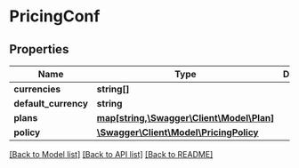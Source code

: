 # PricingConf

## Properties
Name | Type | Description | Notes
------------ | ------------- | ------------- | -------------
**currencies** | **string[]** |  | [optional] 
**default_currency** | **string** |  | [optional] 
**plans** | [**map[string,\Swagger\Client\Model\Plan]**](Plan.md) |  | [optional] 
**policy** | [**\Swagger\Client\Model\PricingPolicy**](PricingPolicy.md) |  | [optional] 

[[Back to Model list]](../README.md#documentation-for-models) [[Back to API list]](../README.md#documentation-for-api-endpoints) [[Back to README]](../README.md)



